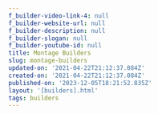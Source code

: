 ```yaml
---
f_builder-video-link-4: null
f_builder-website-url: null
f_builder-description: null
f_builder-slogan: null
f_builder-youtube-id: null
title: Montage Builders
slug: montage-builders
updated-on: '2021-04-22T21:12:37.084Z'
created-on: '2021-04-22T21:12:37.084Z'
published-on: '2023-12-05T18:21:52.835Z'
layout: '[builders].html'
tags: builders
---
```



